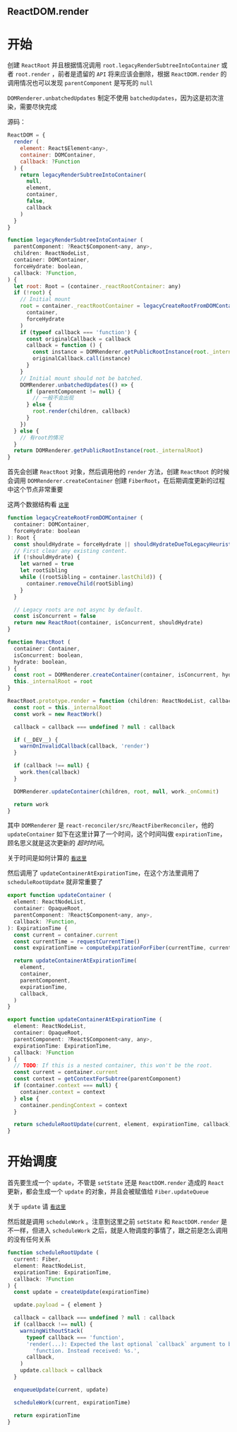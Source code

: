 ## ReactDOM.render

# 开始

创建 `ReactRoot` 并且根据情况调用 `root.legacyRenderSubtreeIntoContainer` 或者 `root.render` ，前者是遗留的 `API` 将来应该会删除，根据 `ReactDOM.render` 的调用情况也可以发现 `parentComponent` 是写死的 `null`

`DOMRenderer.unbatchedUpdates` 制定不使用 `batchedUpdates`，因为这是初次渲染，需要尽快完成

源码：

```js
ReactDOM = {
  render (
    element: React$Element<any>,
    container: DOMContainer,
    callback: ?Function
  ) {
    return legacyRenderSubtreeIntoContainer(
      null,
      element,
      container,
      false,
      callback
    )
  }
}

function legacyRenderSubtreeIntoContainer (
  parentComponent: ?React$Component<any, any>,
  children: ReactNodeList,
  container: DOMContainer,
  forceHydrate: boolean,
  callback: ?Function,
) {
  let root: Root = (container._reactRootContainer: any)
  if (!root) {
    // Initial mount
    root = container._reactRootContainer = legacyCreateRootFromDOMContainer(
      container,
      forceHydrate
    )
    if (typeof callback === 'function') {
      const originalCallback = callback
      callback = function () {
        const instance = DOMRenderer.getPublicRootInstance(root._internalRoot)
        originalCallback.call(instance)
      }
    }
    // Initial mount should not be batched.
    DOMRenderer.unbatchedUpdates(() => {
      if (parentComponent != null) {
        // 一般不会出现
      } else {
        root.render(children, callback)
      }
    })
  } else {
    // 有root的情况
  }
  return DOMRenderer.getPublicRootInstance(root._internalRoot)
}
```

首先会创建 `ReactRoot` 对象，然后调用他的 `render` 方法，创建 `ReactRoot` 的时候会调用 `DOMRenderer.createContainer` 创建 `FiberRoot`，在后期调度更新的过程中这个节点非常重要

这两个数据结构看 [`这里`]()

```js
function legacyCreateRootFromDOMContainer (
  container: DOMContainer,
  forceHydrate: boolean
): Root {
  const shouldHydrate = forceHydrate || shouldHydrateDueToLegacyHeuristic(container)
  // First clear any existing content.
  if (!shouldHydrate) {
    let warned = true
    let rootSibling
    while ((rootSibling = container.lastChild)) {
      container.removeChild(rootSibling)
    }
  }

  // Legacy roots are not async by default.
  const isConcurrent = false
  return new ReactRoot(container, isConcurrent, shouldHydrate)
}

function ReactRoot (
  container: Container,
  isConcurrent: boolean,
  hydrate: boolean,
) {
  const root = DOMRenderer.createContainer(container, isConcurrent, hydrate)
  this._internalRoot = root
}

ReactRoot.prototype.render = function (children: ReactNodeList, callback: ?() => mixed,): Work {
  const root = this._internalRoot
  const work = new ReactWork()

  callback = callback === undefined ? null : callback

  if (__DEV__) {
    warnOnInvalidCallback(callback, 'render')
  }

  if (callback !== null) {
    work.then(callback)
  }

  DOMRenderer.updateContainer(children, root, null, work._onCommit)

  return work
}
```

其中 `DOMRenderer` 是 `react-reconciler/src/ReactFiberReconciler`，他的 `updateContainer` 如下在这里计算了一个时间，这个时间叫做 `expirationTime`，顾名思义就是这次更新的 _超时时间_。

关于时间是如何计算的 [`看这里`]()

然后调用了 `updateContainerAtExpirationTime`，在这个方法里调用了 `scheduleRootUpdate` 就非常重要了

```js
export function updateContainer (
  element: ReactNodeList,
  container: OpaqueRoot,
  parentComponent: ?React$Component<any, any>,
  callback: ?Function,
): ExpirationTime {
  const current = container.current
  const currentTime = requestCurrentTime()
  const expirationTime = computeExpirationForFiber(currentTime, current)

  return updateContainerAtExpirationTime(
    element,
    container,
    parentComponent,
    expirationTime,
    callback,
  )
}

export function updateContainerAtExpirationTime (
  element: ReactNodeList,
  container: OpaqueRoot,
  parentComponent: ?React$Component<any, any>,
  expirationTime: ExpirationTime,
  callback: ?Function
) {
  // TODO: If this is a nested container, this won't be the root.
  const current = container.current
  const context = getContextForSubtree(parentComponent)
  if (container.context === null) {
    container.context = context
  } else {
    container.pendingContext = context
  }

  return scheduleRootUpdate(current, element, expirationTime, callback)
}
```

# 开始调度

首先要生成一个 `update`，不管是 `setState` 还是 `ReactDOM.render` 造成的 `React` 更新，都会生成一个 `update` 的对象，并且会被赋值给 `Fiber.updateQueue`

关于 `update` 请 [`看这里`]()

然后就是调用 `scheduleWork` 。注意到这里之前 `setState` 和 `ReactDOM.render` 是不一样，但进入 `scheduleWork` 之后，就是人物调度的事情了，跟之前是怎么调用的没有任何关系

```js
function scheduleRootUpdate (
  current: Fiber,
  element: ReactNodeList,
  expirationTime: ExpirationTime,
  callback: ?Function
) {
  const update = createUpdate(expirationTime)

  update.payload = { element }

  callback = callback === undefined ? null : callback
  if (callbacck !== null) {
    warningWithoutStack(
      typeof callback === 'function',
      'render(...): Expected the last optional `callback` argument to be a ' +
        'function. Instead received: %s.',
      callback,
    )
    update.callback = callback
  }

  enqueueUpdate(current, update)

  scheduleWork(current, expirationTime)

  return expirationTime
}
```
